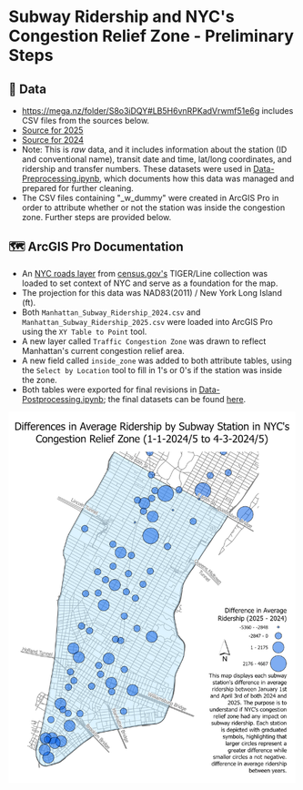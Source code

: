 # Subway Ridership and NYC's Congestion Relief Zone - Preliminary Steps #

## 👾 **Data**
  - https://mega.nz/folder/S8o3iDQY#LB5H6vnRPKadVrwmf51e6g includes CSV files from the sources below.
  - [Source for 2025](https://catalog.data.gov/dataset/mta-subway-hourly-ridership-beginning-2025)
  - [Source for 2024](https://data.ny.gov/Transportation/MTA-Subway-Hourly-Ridership-2020-2024/wujg-7c2s/about_data)
  - Note: This is *raw* data, and it includes information about the station (ID and conventional name), transit date and time, lat/long coordinates, and ridership and transfer numbers. These datasets were used in [Data-Preprocessing.ipynb](./Data-Preprocessing.ipynb), which documents how this data was managed and prepared for further cleaning.
  - The CSV files containing "_w_dummy" were created in ArcGIS Pro in order to attribute whether or not the station was inside the congestion zone. Further steps are provided below.
 
## 🗺️ **ArcGIS Pro Documentation**
  - An [NYC roads layer](./data/tl_2023_36061_roads.shp) from [census.gov's](https://catalog.data.gov/dataset/tiger-line-shapefile-2023-state-new-york-primary-and-secondary-roads) TIGER/Line collection was loaded to set context of NYC and serve as a foundation for the map.
  - The projection for this data was NAD83(2011) / New York Long Island (ft).
  - Both `Manhattan_Subway_Ridership_2024.csv` and `Manhattan_Subway_Ridership_2025.csv` were loaded into ArcGIS Pro using the `XY Table to Point` tool.
  - A new layer called `Traffic Congestion Zone` was drawn to reflect Manhattan's current congestion relief area.
  - A new field called `inside_zone` was added to both attribute tables, using the `Select by Location` tool to fill in 1's or 0's if the station was inside the zone.
  - Both tables were exported for final revisions in [Data-Postprocessing.ipynb](./Data-Postprocessing.ipynb); the final datasets can be found [here](./data/).

<img src=https://github.com/vaughnmitchell13/econ308-proj/blob/main/Layout.png width=800px>


